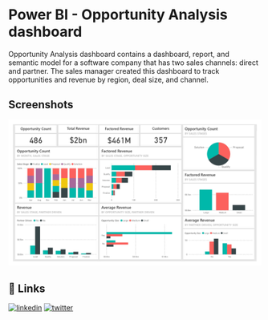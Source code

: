 
# Power BI - Opportunity Analysis dashboard

Opportunity Analysis dashboard contains a dashboard, report, and semantic model for a software company that has two sales channels: direct and partner. The sales manager created this dashboard to track opportunities and revenue by region, deal size, and channel.



## Screenshots

![App Screenshot](https://github.com/codedbyyashwanth/Opportunity-Dashboard/blob/main/Result.jpg?raw=true)


## 🔗 Links
[![linkedin](https://img.shields.io/badge/linkedin-0A66C2?style=for-the-badge&logo=linkedin&logoColor=white)](https://www.linkedin.com/in/yashwanth-m-y-0b9b6319a/)
[![twitter](https://img.shields.io/badge/twitter-1DA1F2?style=for-the-badge&logo=twitter&logoColor=white)](https://twitter.com/YashwanthMY2)

